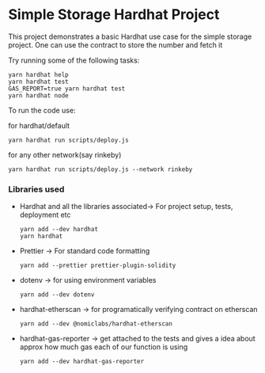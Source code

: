 # Simple Storage Hardhat Project

This project demonstrates a basic Hardhat use case for the simple storage project. One can use the contract to store the number and fetch it

Try running some of the following tasks:

```shell
yarn hardhat help
yarn hardhat test
GAS_REPORT=true yarn hardhat test
yarn hardhat node
```
To run the code use:

for hardhat/default
```shell
yarn hardhat run scripts/deploy.js
```
for any other network(say rinkeby)
```shell
yarn hardhat run scripts/deploy.js --network rinkeby
```
### Libraries used

- Hardhat and all the libraries associated-> For project setup, tests, deployment etc
  ```shell
  yarn add --dev hardhat
  yarn hardhat
  ```
- Prettier -> For standard code formatting
  ```shell
  yarn add --prettier prettier-plugin-solidity
  ```
- dotenv -> for using environment variables
   ```shell
  yarn add --dev dotenv
  ```
- hardhat-etherscan -> for programatically verifying contract on etherscan
   ```shell
  yarn add --dev @nomiclabs/hardhat-etherscan
  ```
- hardhat-gas-reporter -> get attached to the tests and gives a idea about approx how much gas each of our function is using
  ```shell
  yarn add --dev hardhat-gas-reporter
  ```
  